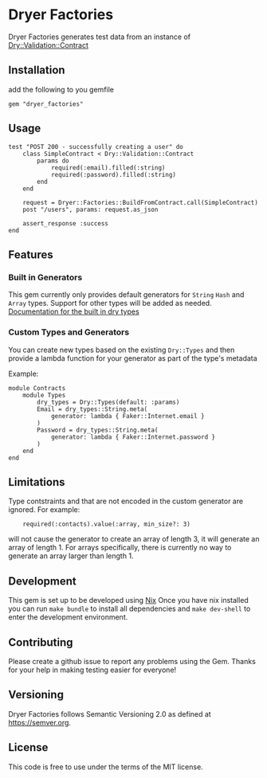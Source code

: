 
# Dryer Factories
Dryer Factories generates test data from an instance of [Dry::Validation::Contract](https://dry-rb.org/gems/dry-validation/1.10/)

## Installation
add the following to you gemfile
```
gem "dryer_factories"
```

## Usage
```
test "POST 200 - successfully creating a user" do
    class SimpleContract < Dry::Validation::Contract
        params do
            required(:email).filled(:string)
            required(:password).filled(:string)
        end
    end

    request = Dryer::Factories::BuildFromContract.call(SimpleContract)
    post "/users", params: request.as_json

    assert_response :success
end
```

## Features
### Built in Generators
This gem currently only provides default generators for `String` `Hash` and `Array` types. Support for other types will be added as needed.
[Documentation for the built in dry types](https://dry-rb.org/gems/dry-types/1.7/built-in-types/)


### Custom Types and Generators
You can create new types based on the existing `Dry::Types` and then provide
a lambda function for your generator as part of the type's metadata

Example:
```
module Contracts
    module Types
        dry_types = Dry::Types(default: :params)
        Email = dry_types::String.meta(
            generator: lambda { Faker::Internet.email }
        )
        Password = dry_types::String.meta(
            generator: lambda { Faker::Internet.password }
        )
    end
end
```

## Limitations
Type contstraints and that are not encoded in the custom generator are ignored.
For example:
```
    required(:contacts).value(:array, min_size?: 3)
```
will not cause the generator to create an array of length 3, it will generate an
array of length 1.
For arrays specifically, there is currently no way to generate an array larger
than length 1.

## Development
This gem is set up to be developed using [Nix](https://nixos.org/)
Once you have nix installed you can run
`make bundle`
to install all dependencies and
`make dev-shell`
to enter the development environment.

## Contributing
Please create a github issue to report any problems using the Gem.
Thanks for your help in making testing easier for everyone!

## Versioning
Dryer Factories follows Semantic Versioning 2.0 as defined at https://semver.org.

## License
This code is free to use under the terms of the MIT license.

